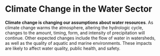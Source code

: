 # Climate Change in the Water Sector

 **Climate change is changing our assumptions about water resources**. As climate change warms the atmosphere, altering the hydrologic cycle, changes to the amount, timing, form, and intensity of precipitation will continue. Other expected changes include the flow of water in watersheds, as well as the quality of aquatic and marine environments. These impacts are likely to affect water quality, public health, and safety.



